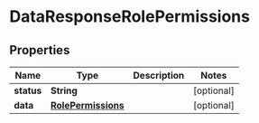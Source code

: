 

# DataResponseRolePermissions


## Properties

| Name | Type | Description | Notes |
|------------ | ------------- | ------------- | -------------|
|**status** | **String** |  |  [optional] |
|**data** | [**RolePermissions**](RolePermissions.md) |  |  [optional] |



